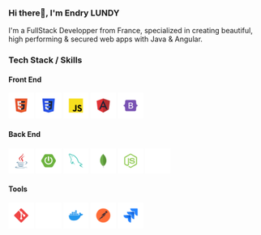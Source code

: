 ### Hi there👋, I'm Endry LUNDY
I'm a FullStack Developper from France, specialized in creating beautiful, high performing & secured web apps with Java & Angular.


### Tech Stack / Skills
#### Front End
<p>  
  <img src="/stack-logos/html.svg" alt="HTML" width="50" height="50" margin="0" padding="0"/>
  <img src="/stack-logos/css.svg" alt="CSS" width="50" height="50" margin="0" padding="0"/> 
  <img src="/stack-logos/javascript.svg" alt="Javascript" width="50" height="50" margin="0" padding="0"/> 
  <img src="/stack-logos/angular.svg" alt="Angular" width="50" height="50" margin="0" padding="0"/> 
  <img src="/stack-logos/bootstrap.svg" alt="Bootstrap" width="50" height="50" margin="0" padding="0"/> 
</p>

#### Back End

<p align="left">  
  <img src="/stack-logos/java.svg" alt="Java" width="50" height="50" margin="0" padding="0"/> 
  <img src="/stack-logos/springboot.svg" alt="Spring Boot" width="50" height="50" margin="0" padding="0"/> 
  <img src="/stack-logos/mysql.svg" alt="MySQL" width="50" height="50" margin="0" padding="0"/> 
  <img src="/stack-logos/mongodb.svg" alt="MongoDB" width="50" height="50" margin="0" padding="0"/> 
  <img src="/stack-logos/nodejs.svg" alt="Nodejs" width="50" height="50" margin="0" padding="0"/> 
  <img src="/stack-logos/express.svg" alt="Express" width="50" height="50" margin="0" padding="0"/> 
</p>

#### Tools

<p align="left">  
  <img src="/stack-logos/git.svg" alt="Git" width="50" height="50" margin="0" padding="0"/> 
  <img src="/stack-logos/github.svg" alt="Github" width="50" height="50" margin="0" padding="0"/> 
  <img src="/stack-logos/docker.svg" alt="Docker" width="50" height="50" margin="0" padding="0"/> 
  <img src="/stack-logos/postman.svg" alt="Postman" width="50" height="50" margin="0" padding="0"/> 
  <img src="/stack-logos/jira.svg" alt="Jira" width="50" height="50" margin="0" padding="0"/> 
</p>



